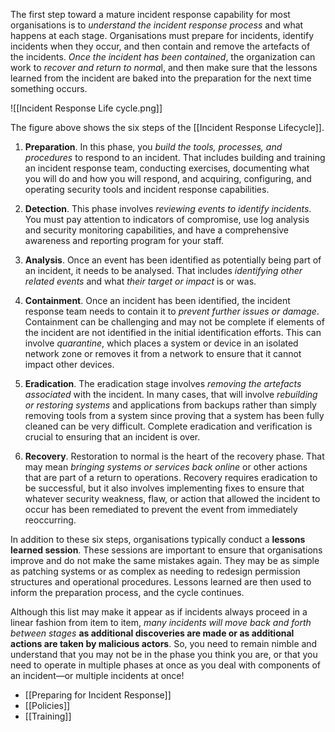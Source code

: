 
The first step toward a mature incident response capability for most organisations is to *understand the incident response process* and what happens at each stage. Organisations must prepare for incidents, identify incidents when they occur, and then contain and remove the artefacts of the incidents. *Once the incident has been contained*, the organization can work to *recover and return to norma*l, and then make sure that the lessons learned from the incident are baked into the preparation for the next time something occurs.

![[Incident Response Life cycle.png]]

The figure above shows the six steps of the [[Incident Response Lifecycle]].

1. **Preparation**. In this phase, you *build the tools, processes, and procedures* to respond to an incident. That includes building and training an incident response team, conducting exercises, documenting what you will do and how you will respond, and acquiring, configuring, and operating security tools and incident response capabilities.
   
2. **Detection**. This phase involves *reviewing events to identify incidents*. You must pay attention to indicators of compromise, use log analysis and security monitoring capabilities, and have a comprehensive awareness and reporting program for your staff.
   
3. **Analysis**. Once an event has been identified as potentially being part of an incident, it needs to be analysed. That includes *identifying other related events* and what *their target or impact* is or was.
   
4. **Containment**. Once an incident has been identified, the incident response team needs to contain it to *prevent further issues or damage*. Containment can be challenging and may not be complete if elements of the incident are not identified in the initial identification efforts. This can involve *quarantine*, which places a system or device in an isolated network zone or removes it from a network to ensure that it cannot impact other devices.
   
5. **Eradication**. The eradication stage involves *removing the artefacts associated* with the incident. In many cases, that will involve *rebuilding or restoring systems* and applications from backups rather than simply removing tools from a system since proving that a system has been fully cleaned can be very difficult. Complete eradication and verification is crucial to ensuring that an incident is over.
   
6. **Recovery**. Restoration to normal is the heart of the recovery phase. That may mean *bringing systems or services back online* or other actions that are part of a return to operations. Recovery requires eradication to be successful, but it also involves implementing fixes to ensure that whatever security weakness, flaw, or action that allowed the incident to occur has been remediated to prevent the event from immediately reoccurring.

In addition to these six steps, organisations typically conduct a **lessons learned session**. These sessions are important to ensure that organisations improve and do not make the same mistakes again. They may be as simple as patching systems or as complex as needing to redesign permission structures and operational procedures. Lessons learned are then used to inform the preparation process, and the cycle continues.

Although this list may make it appear as if incidents always proceed in a linear fashion from item to item, *many incidents will move back and forth between stages* **as additional discoveries are made or as additional actions are taken by malicious actors**. So, you need to remain nimble and understand that you may not be in the phase you think you are, or that you need to operate in multiple phases at once as you deal with components of an incident—or multiple incidents at once!

- [[Preparing for Incident Response]]
- [[Policies]]
- [[Training]]